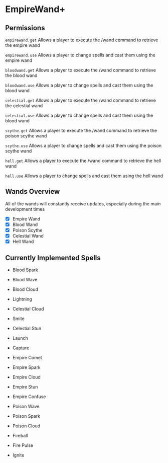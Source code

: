 # EmpireWand+

## Permissions

`empirewand.get` Allows a player to execute the /wand command to retrieve the empire wand

`empirewand.use` Allows a player to change spells and cast them using the empire wand

`bloodwand.get` Allows a player to execute the /wand command to retrieve the blood wand

`bloodwand.use` Allows a player to change spells and cast them using the blood wand

`celestial.get` Allows a player to execute the /wand command to retrieve the celestial wand

`celestial.use` Allows a player to change spells and cast them using the blood wand

`scythe.get` Allows a player to execute the /wand command to retrieve the poison scythe wand

`scythe.use` Allows a player to change spells and cast them using the poison scythe wand

`hell.get` Allows a player to execute the /wand command to retrieve the hell wand

`hell.use` Allows a player to change spells and cast them using the hell wand



## Wands Overview

All of the wands will constantly receive updates, especially during the main development times

- [x] Empire Wand
- [x] Blood Wand
- [x] Poison Scythe 
- [x] Celestial Wand
- [x] Hell Wand

## Currently Implemented Spells

- Blood Spark
- Blood Wave
- Blood Cloud



- Lightning
- Celestial Cloud
- Smite
- Celestial Stun



- Launch
- Capture



- Empire Comet
- Empire Spark
- Empire Cloud
- Empire Stun
- Empire Confuse



- Poison Wave
- Poison Spark
- Poison Cloud



- Fireball
- Fire Pulse
- Ignite
